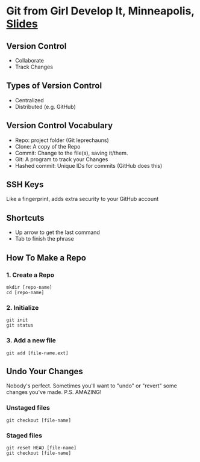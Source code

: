 # Git from Girl Develop It, Minneapolis, [Slides](http://amlyhamm.com/gdi/fall_in_love_with_git)

## Version Control
* Collaborate
* Track Changes

## Types of Version Control
* Centralized
* Distributed (e.g. GitHub)

## Version Control Vocabulary
* Repo: project folder (Git leprechauns)
* Clone: A copy of the Repo
* Commit: Change to the file(s), saving it/them.
* Git: A program to track your Changes
* Hashed commit: Unique IDs for commits (GitHub does this)

## SSH Keys
Like a fingerprint, adds extra security to your GitHub account

## Shortcuts
* Up arrow to get the last command
* Tab to finish the phrase

## How To Make a Repo

### 1. Create a Repo
`mkdir [repo-name]`  
`cd [repo-name]`  

### 2. Initialize
`git init`  
`git status`  

### 3. Add a new file
`git add [file-name.ext]`  

## Undo Your Changes
Nobody's perfect. Sometimes you'll want to "undo" or "revert" some changes you've made.
P.S. AMAZING!

### Unstaged files
`git checkout [file-name]`  

### Staged files
`git reset HEAD [file-name]`  
`git checkout [file-name]`  
